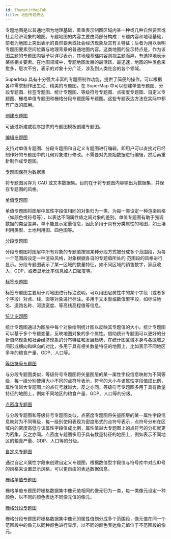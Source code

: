 ```yaml
---
id: ThematicMapTab
title: 地图专题表达
---
```

专题地图是以普通地图为地理基础，着重表示制图区域内某一种或几种自然要素或社会经济现象的地图。专题地图的内容主要由两部分构成：专题内容和地理基础，前者为地图上突出表示的自然要素或社会经济现象及其有关特征；后者为用以表明专题图要素空间位置与地理背景的普通地图内容。这类地图的显示特点是，作为该图主题的专题图内容予以详尽表示，其地理基础内容则视主题而异，有选择地表示某些相关要素。在地图领域中，专题地图发展的最活跃、最迅速，地图的种类愈来愈多，层次不穷，表示的对象十分广泛，涉及到人类社会的各个领域。

SuperMap 具有十分强大丰富的专题图制作功能，提供了简便的操作，可以根据各种需求制作出生动、精美的专题图。在 SuperMap
中可以创建单值专题图、分段专题图、标签专题图、统计专题图、等级符号专题图、点密度专题图、自定义专题图、栅格单值专题图和栅格分段专题图等专题图。这些专题表达方法在实际中都有广泛的应用。


[创建专题图](Methods/CreatThematicMap)

可通过新建或程序提供的专题图模板创建专题图。

[编辑专题图](EditingMap/EditingMap)

支持对单值专题图、分段专题图和自定义专题图进行编辑，即用户可以直接对已经制作好的专题图中的几何对象进行修改。不需要对先原始数据进行编辑，然后再重新制作成专题图。

[专题图保存为数据集](EditingMap/ThematicToCAD)

将专题图另存为 CAD 或文本数据集。目的在于将专题图内容输出为数据集，并保存专题图的风格。

[单值专题图](UniqueValueMap/UniqueValuesMapgroup)

单值专题图将图层中属性字段值相同的对象归为一类，为每一类设定一种渲染风格（如颜色或符号等），以表达不同属性值之间对象的差别。单值专题图有助于强调数据的类型差异，单不能显示定量信息，因此多用于具有分类属性的地图，如土壤利用类型、土地利用图、四色图等。

[分段专题图](RangesMap/RangesMapgroup)

分段专题图将图层中所有对象的专题值按照某种分段方式被分成多个范围段，为每一个范围段设定一种渲染风格，对象根据各自的专题值所处的
范围段的风格进行显示。分段专题图表示了某一区域的数量特征，如不同区域的销售数字，家庭收入，GDP，或者显示比率信息如人口密度等。

[标签专题图](Labelmap/LabelMapgroup)

标签专题图主要用于对地图进行标注说明，可以用图层属性中的某个字段（或者多个字段）对点、线、面等对象进行标注。多用于文本型或数值型字段，如标注地名、道路名称、河流宽度、等高线高程值等信息。

[统计专题图](Graphmap/GraphMapgroup)

统计专题图通过为图层中每个对象绘制统计图以反映其专题值的大小。统计专题图可以基于多个专题变量，反映地图对象的多个属性。借助统计专题图可以更好的分析自然现象和社会经济现象的分布特征和发展趋势，在统计图区域本身与各区域之间形成横向和纵向的对比，多用于具有相关数量特征的地图上，比如表示不同地区多年的粮食产量、GDP、人口等。

[等级符号专题图](Graduatedsymbolmap/GraduatedSymbolMapgroup)

与分段专题图类似，等级符号专题图将矢量图层的某一属性字段信息映射为不同等级，每一级分别使用大小不同的点符号表示，符号的大小与该属性字段值成比例，属性值越大专题图上的点符号就越大，反之亦同。等级符号专题图多用于具有数量特征的地图上，例如不同地区的粮食产量、GDP、人口等的分级。

[点密度专题图](Dotdensitymap/DotDensityMapgroup)

与分段专题图和等级符号专题图类似，点密度专题图将矢量图层的某一属性字段信息映射为不同等级，每一级别使用表现为密度形式的点符号表示，点符号分布在区域内的密度高低与该属性字段值成比例，属性值越大专题图上的点符号的分布就更为密集，反之亦同。点密度专题图多用于具有数量特征的地图上，例如表示不同地区的粮食产量、GDP、人口等的分级。

[自定义专题图](Customizemap/CustomizeMapGroup)

通过自定义属性字段来创建自定义专题图，根据数值型字段值与符号库中对应ID号的风格来设置显示风格，可以更自由的表达数据信息。

[栅格单值专题图](Griduniquevaluesmap/GridUniqueValuesMapgroup)

栅格单值专题图将栅格数据集中像元值相同的像元归为一类，每一类像元设定一种颜色，以不同的颜色表达不同像元值的像元。

[栅格分段专题图](Gridrangesmap/GridRangesMapgroup)

栅格分段专题图将栅格数据集中像元的属性值划分成多个范围段，像元值在同一个范围段中的像元以同种颜色进行显示，以不同的颜色表达像元值位于不范围段的像元。

